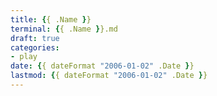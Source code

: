 ```yaml
---
title: {{ .Name }}
terminal: {{ .Name }}.md
draft: true
categories:
- play
date: {{ dateFormat "2006-01-02" .Date }}
lastmod: {{ dateFormat "2006-01-02" .Date }}
---
```

